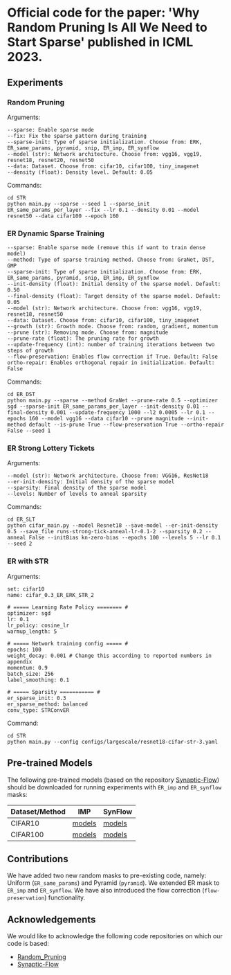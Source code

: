# Official code for the paper: 'Why Random Pruning Is All We Need to Start Sparse' published in ICML 2023.


## Experiments


### Random Pruning
Arguments:
```
--sparse: Enable sparse mode
--fix: Fix the sparse pattern during training
--sparse-init: Type of sparse initialization. Choose from: ERK, ER_same_params, pyramid, snip, ER_imp, ER_synflow
--model (str): Network architecture. Choose from: vgg16, vgg19, resnet18, resnet20, resnet50
--data: Dataset. Choose from: cifar10, cifar100, tiny_imagenet
--density (float): Density level. Default: 0.05
```

Commands:
```
cd STR
python main.py --sparse --seed 1 --sparse_init ER_same_params_per_layer --fix --lr 0.1 --density 0.01 --model resnet50 --data cifar100 --epoch 160
```
### ER Dynamic Sparse Training
```
--sparse: Enable sparse mode (remove this if want to train dense model)
--method: Type of sparse training method. Choose from: GraNet, DST, GMP
--sparse-init: Type of sparse initialization. Choose from: ERK, ER_same_params, pyramid, snip, ER_imp, ER_synflow
--init-density (float): Initial density of the sparse model. Default: 0.50
--final-density (float): Target density of the sparse model. Default: 0.05
--model (str): Network architecture. Choose from: vgg16, vgg19, resnet18, resnet50
--data: Dataset. Choose from: cifar10, cifar100, tiny_imagenet
--growth (str): Growth mode. Choose from: random, gradient, momentum
--prune (str): Removing mode. Choose from: magnitude
--prune-rate (float): The pruning rate for growth
--update-frequency (int): number of training iterations between two steps of growth
--flow-preservation: Enables flow correction if True. Default: False
ortho-repair: Enables orthogonal repair in initialization. Default: False 
```
Commands:
```
cd ER_DST
python main.py --sparse --method GraNet --prune-rate 0.5 --optimizer sgd --sparse-init ER_same_params_per_layer --init-density 0.01 --final-density 0.001 --update-frequency 1000 --l2 0.0005 --lr 0.1 --epochs 160 --model vgg16 --data cifar10 --prune magnitude --init-method default --is-prune True --flow-preservation True --ortho-repair False --seed 1
```

### ER Strong Lottery Tickets
Arguments:
```
--model (str): Network architecture. Choose from: VGG16, ResNet18
--er-init-density: Initial density of the sparse model
--sparsity: Final density of the sparse model
--levels: Number of levels to anneal sparsity
```

Commands:
```
cd ER_SLT
python cifar_main.py --model Resnet18 --save-model --er-init-density 0.5 --save_file runs-strong-tick-anneal-lr-0.1-2 --sparsity 0.2 --anneal False --initBias kn-zero-bias --epochs 100 --levels 5 --lr 0.1 --seed 2
```

### ER with STR
Arguments:
```
set: cifar10
name: cifar_0.3_ER_ERK_STR_2

# ===== Learning Rate Policy ======== #
optimizer: sgd
lr: 0.1
lr_policy: cosine_lr
warmup_length: 5

# ===== Network training config ===== #
epochs: 100
weight_decay: 0.001 # Change this according to reported numbers in appendix
momentum: 0.9
batch_size: 256
label_smoothing: 0.1

# ===== Sparsity =========== #
er_sparse_init: 0.3
er_sparse_method: balanced
conv_type: STRConvER
```
Command:


```
cd STR
python main.py --config configs/largescale/resnet18-cifar-str-3.yaml
```

## Pre-trained Models
The following pre-trained models (based on the repository [Synaptic-Flow](https://github.com/ganguli-lab/Synaptic-Flow)) should be downloaded for running experiments with `ER_imp` and `ER_synflow` masks:

| Dataset/Method | IMP | SynFlow |
|---|---|---|
| CIFAR10 | [models](https://drive.google.com/drive/folders/1aZqABifecBbniC9sU4s8UUbRr5m00GPm?usp=sharing) | [models](https://drive.google.com/drive/folders/1MYAO7stAgGG6nrirPUXz0pBk65duLdeL?usp=sharing) |
| CIFAR100 | [models](https://drive.google.com/drive/folders/1ChFGpFymGP23ucW3DlgLL9ONidyYv21U?usp=sharing) | [models](https://drive.google.com/drive/folders/1Lwk5rrFdgh0vFFYGprcVXVJvQLW_kasf?usp=sharing) |


## Contributions
We have added two new random masks to pre-existing code, namely: Uniform (`ER_same_params`) and Pyramid (`pyramid`). We extended ER mask to `ER_imp` and `ER_synflow`. We have also introduced the flow correction (`flow-preservation`) functionality. 

## Acknowledgements
We would like to acknowledge the following code repositories on which our code is based:
- [Random_Pruning](https://github.com/VITA-Group/Random_Pruning)
- [Synaptic-Flow](https://github.com/ganguli-lab/Synaptic-Flow)
